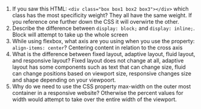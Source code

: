 <!-- Answers to the Self Study Questions go here -->

1. If you saw this HTML: `<div class="box box1 box2 box3"></div>` which class has the most specificity weight? They all have the same weight. If you reference one further down the CSS it will overwirte the other.
2. Describe the difference between `display: block;` and `display: inline;`. Block will attempt to take up the whole screen  
3. While using flexbox, what axis are you using when you use the property: `align-items: center`? Centering content in relation to the cross axis
4. What is the difference between fixed layout, adaptive layout, fluid layout, and responsive layout? Fixed layout does not change at all, adaptive layout has some components such as text that can change size, fluid can change positions based on viewport size, responsive changes size and shape depending on your viewpoort.
5. Why do we need to use the CSS property max-width on the outer most container in a responsive website? Otherwise the percent values for width would attempt to take over the entire width of the viewport.
